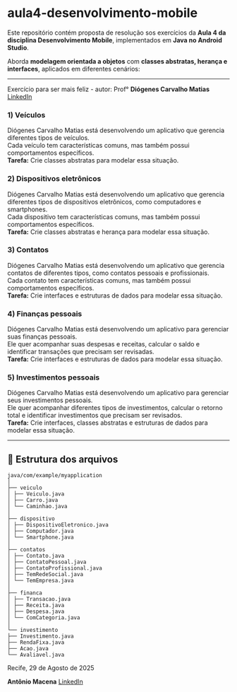 # aula4-desenvolvimento-mobile

Este repositório contém proposta de resolução sos exercícios da **Aula 4 da disciplina Desenvolvimento Mobile**, implementados em **Java no Android Studio**.  

Aborda **modelagem orientada a objetos** com **classes abstratas, herança e interfaces**, aplicados em diferentes cenários:


---
Exercício para ser mais feliz - autor: Prof° **Diógenes Carvalho Matias** [LinkedIn](https://www.linkedin.com/in/di%C3%B3genes-carvalho-matias-46a16825/)

### 1) Veículos  
Diógenes Carvalho Matias está desenvolvendo um aplicativo que gerencia diferentes tipos de veículos.  
Cada veículo tem características comuns, mas também possui comportamentos específicos.  
**Tarefa:** Crie classes abstratas para modelar essa situação.



### 2) Dispositivos eletrônicos  
Diógenes Carvalho Matias está desenvolvendo um aplicativo que gerencia diferentes tipos de dispositivos eletrônicos, como computadores e smartphones.  
Cada dispositivo tem características comuns, mas também possui comportamentos específicos.  
**Tarefa:** Crie classes abstratas e herança para modelar essa situação.



### 3) Contatos  
Diógenes Carvalho Matias está desenvolvendo um aplicativo que gerencia contatos de diferentes tipos, como contatos pessoais e profissionais.  
Cada contato tem características comuns, mas também possui comportamentos específicos.  
**Tarefa:** Crie interfaces e estruturas de dados para modelar essa situação.



### 4) Finanças pessoais  
Diógenes Carvalho Matias está desenvolvendo um aplicativo para gerenciar suas finanças pessoais.  
Ele quer acompanhar suas despesas e receitas, calcular o saldo e identificar transações que precisam ser revisadas.  
**Tarefa:** Crie interfaces e estruturas de dados para modelar essa situação.



### 5) Investimentos pessoais  
Diógenes Carvalho Matias está desenvolvendo um aplicativo para gerenciar seus investimentos pessoais.  
Ele quer acompanhar diferentes tipos de investimentos, calcular o retorno total e identificar investimentos que precisam ser revisados.  
**Tarefa:** Crie interfaces, classes abstratas e estruturas de dados para modelar essa situação.

---

## 📂 Estrutura dos arquivos
 

```
java/com/example/myapplication
│
├── veiculo
│ ├── Veiculo.java
│ ├── Carro.java
│ └── Caminhao.java
│
├── dispositivo
│ ├── DispositivoEletronico.java
│ ├── Computador.java
│ └── Smartphone.java
│
├── contatos
│ ├── Contato.java
│ ├── ContatoPessoal.java
│ ├── ContatoProfissional.java
│ ├── TemRedeSocial.java
│ └── TemEmpresa.java
│
├── financa
│ ├── Transacao.java
│ ├── Receita.java
│ ├── Despesa.java
│ └── ComCategoria.java
│
└── investimento
├── Investimento.java
├── RendaFixa.java
├── Acao.java
└── Avaliavel.java

```

Recife, 29 de Agosto de 2025

**Antônio Macena** [LinkedIn](https://www.linkedin.com/in/antonio-macena/)